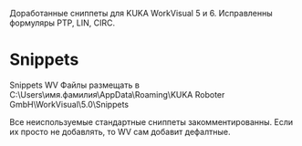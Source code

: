 Доработанные сниппеты для KUKA WorkVisual 5 и 6. 
Исправленны формуляры PTP, LIN, CIRC.

# Snippets
Snippets WV
Файлы размещать в C:\Users\имя.фамилия\AppData\Roaming\KUKA Roboter GmbH\WorkVisual\5.0\Snippets

Все неиспользуемые стандартные сниппеты закомментированны. Если их просто не добавлять, то WV сам добавит дефалтные.
